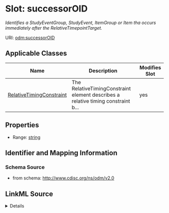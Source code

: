# Slot: successorOID


_Identifies a StudyEventGroup, StudyEvent, ItemGroup or Item tha occurs immediately after the RelativeTimepointTarget._



URI: [odm:successorOID](http://www.cdisc.org/ns/odm/v2.0/successorOID)



<!-- no inheritance hierarchy -->




## Applicable Classes

| Name | Description | Modifies Slot |
| --- | --- | --- |
[RelativeTimingConstraint](RelativeTimingConstraint.md) | The RelativeTimingConstraint element describes a relative timing constraint b... |  yes  |







## Properties

* Range: [string](string.md)





## Identifier and Mapping Information







### Schema Source


* from schema: http://www.cdisc.org/ns/odm/v2.0




## LinkML Source

<details>
```yaml
name: successorOID
description: Identifies a StudyEventGroup, StudyEvent, ItemGroup or Item tha occurs
  immediately after the RelativeTimepointTarget.
from_schema: http://www.cdisc.org/ns/odm/v2.0
rank: 1000
alias: successorOID
domain_of:
- RelativeTimingConstraint
range: string
any_of:
- range: StudyEventGroupDef
- range: StudyEventDef
- range: ItemGroupDef
- range: ItemDef

```
</details>
